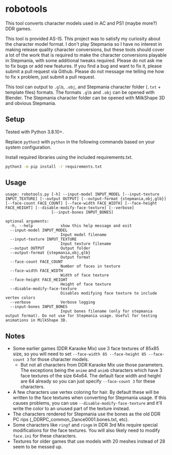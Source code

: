 # robotools

This tool converts character models used in AC and PS1 (maybe more?) DDR games.

This tool is provided AS-IS. This project was to satisfy my curiosity about the character model format. I don't play Stepmania so I have no interest in making release quality character conversions, but these tools should cover a lot of the work that is required to make the character conversions playable in Stepmania, with some additional tweaks required. Please do not ask me to fix bugs or add new features. If you find a bug and want to fix it, please submit a pull request via Github. Please do not message me telling me how to fix x problem, just submit a pull request.

This tool can output to `.glb`, `.obj`, and Stepmania character folder (`.txt` + template files) formats. The formats `.glb` and `.obj` can be opened with Blender. The Stepmania character folder can be opened with MilkShape 3D and obvious Stepmania.

## Setup

Tested with Python 3.8.10+.

Replace `python3` with `python` in the following commands based on your system configuration.

Install required libraries using the included requirements.txt.
```bash
python3 -m pip install -r requirements.txt
```

## Usage

```
usage: robotools.py [-h] --input-model INPUT_MODEL [--input-texture INPUT_TEXTURE] [--output OUTPUT] [--output-format {stepmania,obj,glb}] [--face-count FACE_COUNT] [--face-width FACE_WIDTH] [--face-height FACE_HEIGHT] [--disable-modify-face-texture] [--verbose]
                    [--input-bones INPUT_BONES]

optional arguments:
  -h, --help            show this help message and exit
  --input-model INPUT_MODEL
                        Input model filename
  --input-texture INPUT_TEXTURE
                        Input texture filename
  --output OUTPUT       Output folder
  --output-format {stepmania,obj,glb}
                        Output format
  --face-count FACE_COUNT
                        Number of faces in texture
  --face-width FACE_WIDTH
                        Width of face texture
  --face-height FACE_HEIGHT
                        Height of face texture
  --disable-modify-face-texture
                        Disables modifying face texture to include vertex colors
  --verbose             Verbose logging
  --input-bones INPUT_BONES
                        Input bones filename (only for stepmania output format). Do not use for Stepmania usage. Useful for testing animations in MilkShape 3D.
```

## Notes
- Some earlier games (DDR Karaoke Mix) use 3 face textures of 85x85 size, so you will need to set `--face-width 85 --face-height 85 --face-count 3` for those character models.
    - But not all characters from DDR Karaoke Mix use those parameters. The exceptions being the `anime` and `animb` characters which have 3 face textures of the size 64x64. The default face width and height are 64 already so you can just specify `--face-count 3` for these characters.
- A few characters use vertex coloring for hair. By default these will be written to the face textures when converting for Stepmania usage. If this causes problems, you can use `--disable-modify-face-texture` and it'll write the color to an unused part of the texture instead.
- The characters rendered for Stepmania use the bones as the old DDR PC rips (_DDRPC_common_Dance0001.bones.txt, etc).
- Some characters like `ringf` and `ringm` in DDR 3rd Mix require special modifications for the face textures. You will also likely need to modify `face.ini` for these characters.
- Textures for older games that use models with 20 meshes instead of 28 seem to be messed up.

